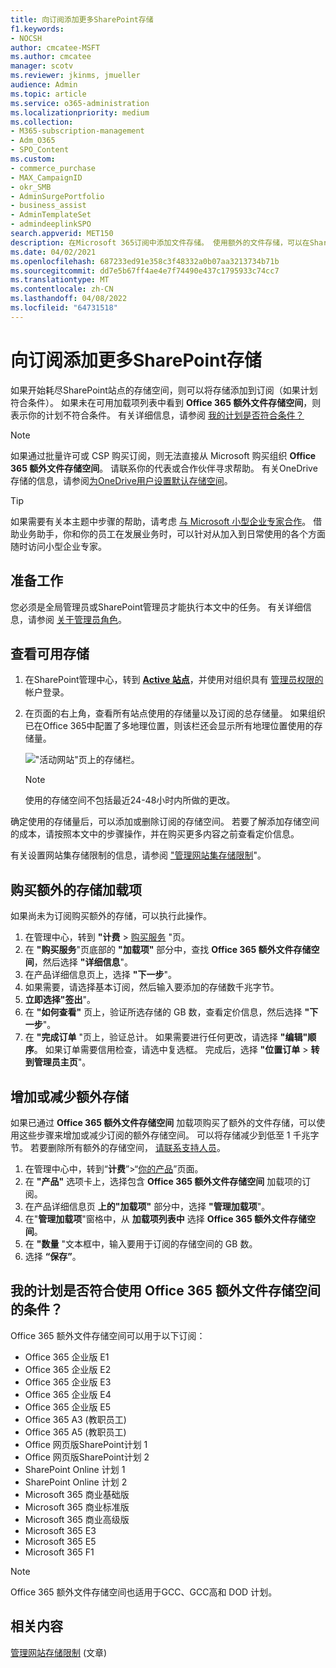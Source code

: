 ```yaml
---
title: 向订阅添加更多SharePoint存储
f1.keywords:
- NOCSH
author: cmcatee-MSFT
ms.author: cmcatee
manager: scotv
ms.reviewer: jkinms, jmueller
audience: Admin
ms.topic: article
ms.service: o365-administration
ms.localizationpriority: medium
ms.collection:
- M365-subscription-management
- Adm_O365
- SPO_Content
ms.custom:
- commerce_purchase
- MAX_CampaignID
- okr_SMB
- AdminSurgePortfolio
- business_assist
- AdminTemplateSet
- admindeeplinkSPO
search.appverid: MET150
description: 在Microsoft 365订阅中添加文件存储。 使用额外的文件存储，可以在SharePoint中存储更多内容。
ms.date: 04/02/2021
ms.openlocfilehash: 687233ed91e358c3f48332a0b07aa3213734b71b
ms.sourcegitcommit: dd7e5b67ff4ae4e7f74490e437c1795933c74cc7
ms.translationtype: MT
ms.contentlocale: zh-CN
ms.lasthandoff: 04/08/2022
ms.locfileid: "64731518"
---
```

# <a name="add-more-sharepoint-storage-to-your-subscription"></a>向订阅添加更多SharePoint存储

如果开始耗尽SharePoint站点的存储空间，则可以将存储添加到订阅（如果计划符合条件）。 如果未在可用加载项列表中看到 **Office 365 额外文件存储空间**，则表示你的计划不符合条件。 有关详细信息，请参阅 [我的计划是否符合条件？](#is-my-plan-eligible-for-office-365-extra-file-storage)

> [!NOTE]
> 如果通过批量许可或 CSP 购买订阅，则无法直接从 Microsoft 购买组织 **Office 365 额外文件存储空间**。 请联系你的代表或合作伙伴寻求帮助。
> 有关OneDrive存储的信息，请参阅[为OneDrive用户设置默认存储空间](/onedrive/set-default-storage-space)。

> [!TIP]
> 如果需要有关本主题中步骤的帮助，请考虑 [与 Microsoft 小型企业专家合作](https://go.microsoft.com/fwlink/?linkid=2186871)。 借助业务助手，你和你的员工在发展业务时，可以针对从加入到日常使用的各个方面随时访问小型企业专家。

## <a name="before-you-begin"></a>准备工作

您必须是全局管理员或SharePoint管理员才能执行本文中的任务。 有关详细信息，请参阅 [关于管理员角色](../admin/add-users/about-admin-roles.md)。

## <a name="view-available-storage"></a>查看可用存储

1. 在SharePoint管理中心，转到 <a href="https://go.microsoft.com/fwlink/?linkid=2185220" target="_blank">**Active 站点**</a>，并使用对组织具有 [管理员权限的](/sharepoint/sharepoint-admin-role)帐户登录。

2. 在页面的右上角，查看所有站点使用的存储量以及订阅的总存储量。 如果组织已在Office 365中配置了多地理位置，则该栏还会显示所有地理位置使用的存储量。

   !["活动网站"页上的存储栏。](/sharepoint/sharepointonline/media/active-sites-storage-bar)

   > [!NOTE]
   > 使用的存储空间不包括最近24-48小时内所做的更改。

确定使用的存储量后，可以添加或删除订阅的存储空间。 若要了解添加存储空间的成本，请按照本文中的步骤操作，并在购买更多内容之前查看定价信息。
  
有关设置网站集存储限制的信息，请参阅 ["管理网站集存储限制](/sharepoint/manage-site-collection-storage-limits)"。
  
## <a name="buy-the-extra-storage-add-on"></a>购买额外的存储加载项

如果尚未为订阅购买额外的存储，可以执行此操作。

1. 在管理中心，转到 **"计费** \> <a href="https://go.microsoft.com/fwlink/p/?linkid=868433" target="_blank">购买服务</a> "页。
2. 在 **"购买服务**"页底部的 **"加载项"** 部分中，查找 **Office 365 额外文件存储空间**，然后选择 **"详细信息**"。
3. 在产品详细信息页上，选择 **"下一步**"。
4. 如果需要，请选择基本订阅，然后输入要添加的存储数千兆字节。
5. **立即选择"签出**"。
6. 在 **"如何查看"** 页上，验证所选存储的 GB 数，查看定价信息，然后选择 **"下一步**"。
7. 在 **"完成订单** "页上，验证总计。 如果需要进行任何更改，请选择 **"编辑"顺序**。 如果订单需要信用检查，请选中复选框。 完成后，选择 **"位置订单** \> **转到管理员主页**"。

## <a name="increase-or-decrease-your-extra-storage"></a>增加或减少额外存储

如果已通过 **Office 365 额外文件存储空间** 加载项购买了额外的文件存储，可以使用这些步骤来增加或减少订阅的额外存储空间。 可以将存储减少到低至 1 千兆字节。 若要删除所有额外的存储空间， [请联系支持人员](../admin/get-help-support.md)。

1. 在管理中心中，转到“**计费**”\>“<a href="https://go.microsoft.com/fwlink/p/?linkid=842054" target="_blank">你的产品</a>”页面。
2. 在 **"产品"** 选项卡上，选择包含 **Office 365 额外文件存储空间** 加载项的订阅。
3. 在产品详细信息页 **上的"加载项"** 部分中，选择 **"管理加载项**"。
4. 在"**管理加载项**"窗格中，从 **加载项列表中** 选择 **Office 365 额外文件存储空间**。
5. 在 **"数量** "文本框中，输入要用于订阅的存储空间的 GB 数。
6. 选择 **“保存”**。

## <a name="is-my-plan-eligible-for-office-365-extra-file-storage"></a>我的计划是否符合使用 Office 365 额外文件存储空间的条件？

Office 365 额外文件存储空间可以用于以下订阅：
  
- Office 365 企业版 E1
- Office 365 企业版 E2
- Office 365 企业版 E3
- Office 365 企业版 E4
- Office 365 企业版 E5
- Office 365 A3 (教职员工) 
- Office 365 A5 (教职员工) 
- Office 网页版SharePoint计划 1
- Office 网页版SharePoint计划 2
- SharePoint Online 计划 1
- SharePoint Online 计划 2
- Microsoft 365 商业基础版
- Microsoft 365 商业标准版
- Microsoft 365 商业高级版
- Microsoft 365 E3
- Microsoft 365 E5
- Microsoft 365 F1

> [!NOTE]
> Office 365 额外文件存储空间也适用于GCC、GCC高和 DOD 计划。

## <a name="related-content"></a>相关内容

[管理网站存储限制](/sharepoint/manage-site-collection-storage-limits) (文章) 
